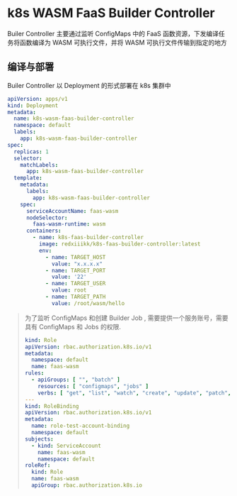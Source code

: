 # k8s WASM FaaS Builder Controller

Builer Controller 主要通过监听 ConfigMaps 中的 FaaS 函数资源，下发编译任务将函数编译为 WASM 可执行文件，并将 WASM 可执行文件传输到指定的地方

## 编译与部署

Builer Controller 以 Deployment 的形式部署在 k8s 集群中

```yaml
apiVersion: apps/v1
kind: Deployment
metadata:
  name: k8s-wasm-faas-builder-controller
  namespace: default
  labels:
    app: k8s-wasm-faas-builder-controller
spec:
  replicas: 1
  selector:
    matchLabels:
      app: k8s-wasm-faas-builder-controller
  template:
    metadata:
      labels:
        app: k8s-wasm-faas-builder-controller
    spec:
      serviceAccountName: faas-wasm
      nodeSelector:
        faas-wasm-runtime: wasm
      containers:
        - name: k8s-faas-builder-controller
          image: redxiiikk/k8s-faas-builder-controller:latest
          env:
            - name: TARGET_HOST
              value: "x.x.x.x"
            - name: TARGET_PORT
              value: '22'
            - name: TARGET_USER
              value: root
            - name: TARGET_PATH
              value: /root/wasm/hello
```

> 为了监听 ConfigMaps 和创建 Builder Job , 需要提供一个服务账号，需要具有 ConfigMaps 和 Jobs 的权限.
>
> ```yaml
> kind: Role
> apiVersion: rbac.authorization.k8s.io/v1
> metadata:
>   namespace: default
>   name: faas-wasm
> rules:
>   - apiGroups: [ "", "batch" ]
>     resources: [ "configmaps", "jobs" ]
>     verbs: [ "get", "list", "watch", "create", "update", "patch", "delete" ]
> ---
> kind: RoleBinding
> apiVersion: rbac.authorization.k8s.io/v1
> metadata:
>   name: role-test-account-binding
>   namespace: default
> subjects:
>   - kind: ServiceAccount
>     name: faas-wasm
>     namespace: default
> roleRef:
>   kind: Role
>   name: faas-wasm
>   apiGroup: rbac.authorization.k8s.io
> ```
